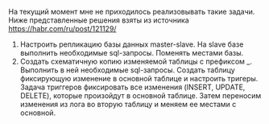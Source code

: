 На текущий момент мне не приходилось реализовывать такие задачи.
Ниже представленные решения взяты из источника https://habr.com/ru/post/121129/

1. Настроить репликацию базы данных master-slave. На slave базе выполнить необходимые sql-запросы. Поменять местами базы. 
2. Создать схематичную копию изменяемой таблицы с префиксом _. Выполнить в ней необходимые sql-запросы. Создать таблицу фиксирующую изменение в основной таблице и настроить тригеры. Задача триггеров фиксировать все изменения (INSERT, UPDATE, DELETE), которые произойдут в основной таблице. Затем переносим изменения из лога во вторую таблицу и меняем ее местами с основной. 

